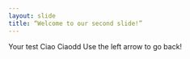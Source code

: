 ```yaml
---
layout: slide
title: “Welcome to our second slide!”
---
```

Your test Ciao Ciaodd
Use the left arrow to go back!
